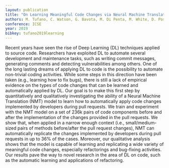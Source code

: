 ```yaml
---
layout: publication
title: "On Learning Meaningful Code Changes via Neural Machine Translation"
authors: M. Tufano, C. Watson, G. Bavota, M. Di Penta, M. White, D. Poshyvanyk
conference: ICSE
year: 2019
bibkey: tufano2019learning
---
```

Recent years have seen the rise of Deep Learning (DL) techniques applied to source code. Researchers have exploited DL to automate several development and maintenance tasks, such as writing commit messages, generating comments and detecting vulnerabilities among others. One of the long lasting dreams of applying DL to code is the possibility to automate non-trivial coding activities. While some steps in this direction have been taken (e.g., learning how to fix bugs), there is still a lack of empirical evidence on the types of code changes that can be learned and automatically applied by DL. Our goal is to make this first step by quantitatively and qualitatively investigating the ability of a Neural Machine Translation (NMT) model to learn how to automatically apply code changes implemented by developers during pull requests. We train and experiment with the NMT model on a set of 236k pairs of code components before and after the implementation of the changes provided in the pull requests. We show that, when applied in a narrow enough context (i.e., small/medium-sized pairs of methods before/after the pull request changes), NMT can automatically replicate the changes implemented by developers during pull requests in up to 36% of the cases. Moreover, our qualitative analysis shows that the model is capable of learning and replicating a wide variety of meaningful code changes, especially refactorings and bug-fixing activities. Our results pave the way to novel research in the area of DL on code, such as the automatic learning and applications of refactoring.
